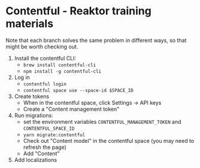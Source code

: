 # Contentful - Reaktor training materials

Note that each branch solves the same problem in different ways, so that might be worth checking out.

1. Install the contentful CLI:
   * `brew install contentful-cli`
   * `npm install -g contentful-cli`
2. Log in
   * `contentful login`
   * `contentful space use --space-id $SPACE_ID`
3. Create tokens
   * When in the contentful space, click Settings -> API keys
   * Create a "Content management token"
4. Run migrations:
   * set the environment variables `CONTENTFUL_MANAGEMENT_TOKEN` and `CONTENTFUL_SPACE_ID`
   * `yarn migrate:contentful`
   * Check out "Content model" in the contentful space (you may need to refresh the page)
   * Add "Content"
5. Add localizations

